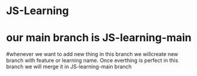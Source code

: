 # JS-Learning

# our main branch is JS-learning-main
#whenever we want to add new thing in this branch we willcreate new branch with feature or learning name. Once everthing is perfect in this branch we will merge it in JS-learning-main branch
